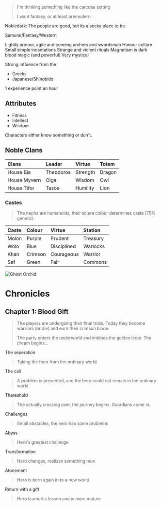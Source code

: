 > I'm thinking something like the carcosa setting
> 
> I want fantasy, or at least premodern


Nobledark: The people are good, but its a sucky place to be.

Samurai/Fantasy/Western

Lightly armour, agile and cunning archers and swordsman
Honour culture
Small simple incantations
Strange and violent rituals
Magnetism is dark blood magic (and powerful)
Very mystical

Strong influence from the:
- Greeks
- Japanese/Shinobido

1 experience point an hour



## Attributes

- Fitness
- Intellect
- Wisdom

Characters either know something or don't.


## Noble Clans

|Clans 			|Leader 	|Virtue 	|Totem	|
|:-|:-|:-|:-|
|House Bia		|Theodoros	|Strength	|Dragon	|
|House Myvern	|Olga		|Wisdom		|Owl	|
|House Tifor	|Tasos		|Humility	|Lion	|

### Castes

> The nepha are humanoids, their sclera colour determines caste (75% genetic).

|Caste 	|Colour 	|Virtue 		|Station	|
|:-|:-|:-|:-|
|Molon	|Purple		|Prudent		|Treasury	|
|Wolo	|Blue		|Disciplined	|Warlocks	|
|Khan	|Crimson	|Courageous		|Warrior	|
|Sef	|Green		|Fair			|Commons	|

![Ghost Orchid](https://external-content.duckduckgo.com/iu/?u=https%3A%2F%2Fi.pinimg.com%2Foriginals%2F54%2F3c%2Fc5%2F543cc5d65f75545dcd46a365efb594b8.jpg&f=1&nofb=1 "Ghost Orchid")

# Chronicles 
## Chapter 1: Blood Gift

> The players are undergoing their final trials. Today they become warriors (or die) and earn their crimson blade.
> 
> The party enters the underworld and imbibes the golden iccor. The dream begins...





The seperation
> Taking the hero from the ordinary world

The call
> A problem is presented, and the hero could not remain in the ordinary world

Thereshold
> The actually crossing over, the journey begins. Guardians come in.

Challenges
> Small obstacles, the hero has some problems

Abyss
> Hero's greatest challenge

Transformation
> Hero changes, realizes something new.

Atonement
> Hero is born again in to a new world

Return with a gift
> Hero learned a lesson and is more mature